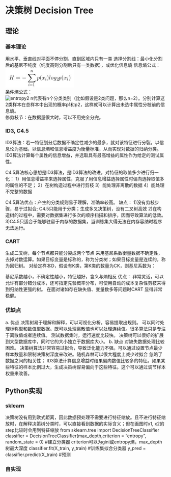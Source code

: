 # 决策树 Decision Tree

## 理论
### 基本理论
用水平、垂直线对平面不停分割，直到区域内只有一类
选择分割线：最小化分割后的基尼不纯度（纯度高则分割后只有一类数据），或优化信息熵
	信息熵公式：  
  ![entropy1](pics/info_entropy.jpg)  
  条件熵公式：  
  ![entropy2](pics/pro_entropy.jpg)
  n代表有n个分类类别（比如假设是2类问题，那么n=2）。分别计算这2类样本在总样本中出现的概率p1和p2，这样就可以计算出未选中属性分枝前的信息熵。  
修剪枝节：在数据量很大时，可以不用完全分完。

### ID3, C4.5
ID3算法：若一特征划分后数据不确定性减少的最多，就对该特征进行分裂。以信息论为基础，以信息熵和信息增益度为衡量标准，从而实现对数据的归纳分类。ID3算法计算每个属性的信息增益，并选取具有最高增益的属性作为给定的测试属性。

C4.5算法核心思想是ID3算法，是ID3算法的改进，对特征的取值多少进行归一化：
1）用信息增益率来选择属性，克服了用信息增益选择属性时偏向选择取值多的属性的不足；
2）在树构造过程中进行剪枝
3）能处理非离散的数据
4）能处理不完整的数据

C4.5算法优点：产生的分类规则易于理解，准确率较高。
缺点：
1)没有剪枝步骤，易于过拟合; C4.5只能用于分类；生成多叉决策树，没有二叉树高效
2)在构造树的过程中，需要对数据集进行多次的顺序扫描和排序，因而导致算法的低效。
3)C4.5只适合于能够驻留于内存的数据集，当训练集大得无法在内存容纳时程序无法运行。

### CART
生成二叉树，每个节点都只能分裂成两个节点
采用基尼系数衡量数据不确定性，去掉对数运算。如果目标变量是标称的，称为分类树；如果目标变量是连续的，称为回归树。
对给定样本D，假设有K类，第K类的数量为CK，则基尼系数为：
 
基尼系数越小，不确定性越小，特征越好，含义与熵相反
优点：
非常灵活，可以允许有部分错分成本，还可指定先验概率分布，可使用自动的成本复杂性剪枝来得到归纳性更强的树。
在面对诸如存在缺失值、变量数多等问题时CART 显得非常稳健。



### 优缺点
a.	优点
决策树易于理解和解释，可以可视化分析，容易提取出规则。
可以同时处理标称型和数值型数据。既可以处理离散值也可以处理连续值。很多算法只是专注于离散值或者连续值。
测试数据集时，运行速度比较快。
决策树可以很好的扩展到大型数据库中，同时它的大小独立于数据库大小。
b.	缺点
对缺失数据处理比较困难。
决策树算法非常容易过拟合，导致泛化能力不强。可以通过设置节点最少样本数量和限制决策树深度来改进。随机森林可以很大程度上减少过拟合
忽略了数据之间的相关性；
ID3算法计算信息增益时结果偏向数值比较多的特征。如果某些特征的样本比例过大，生成决策树容易偏向于这些特征。这个可以通过调节样本权重来改善。


## Python实现
### sklearn
决策树没有用到欧式距离，因此数据预处理不需要进行特征缩放。且不进行特征缩放时，在解释决策树分类时，可以直接看到数据的实际含义；但在画图时x1, x2的step比较时会用到特征缩放
	from sklearn.tree import DecisionTreeClassifier
	classifier = DecisionTreeClassifier(max_depth,criterion = “entropy”, random_state = 0) #建立分类器 criterion可以为gini或entropy熵，max_depth树最大深度
	classifier.fit(X_train, y_train) #训练集拟合分类器
	y_pred = classifier.predict(X_train) #预测
### 自实现
